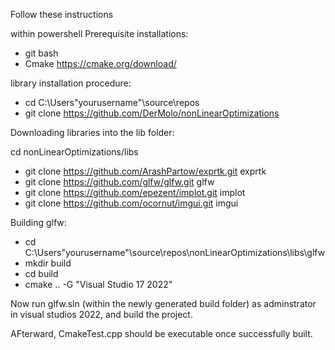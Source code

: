Follow these instructions 

within powershell 
Prerequisite installations: 
- git bash
- Cmake https://cmake.org/download/
  
library installation procedure: 
- cd C:\Users\"yourusername"\source\repos
- git clone https://github.com/DerMolo/nonLinearOptimizations

Downloading libraries into the lib folder: 

cd nonLinearOptimizations/libs

- git clone https://github.com/ArashPartow/exprtk.git exprtk
- git clone https://github.com/glfw/glfw.git glfw
- git clone https://github.com/epezent/implot.git implot
- git clone https://github.com/ocornut/imgui.git imgui

Building glfw: 
- cd C:\Users\"yourusername"\source\repos\nonLinearOptimizations\libs\glfw
- mkdir build
- cd build
- cmake .. -G "Visual Studio 17 2022"

Now run glfw.sln (within the newly generated build folder) as adminstrator in visual studios 2022, and build the project.

AFterward, CmakeTest.cpp should be executable once successfully built.
